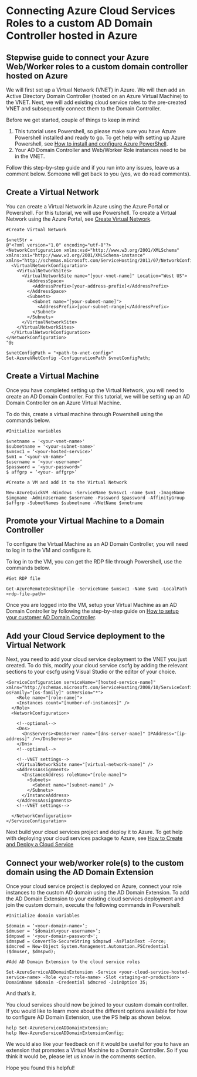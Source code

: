 <properties
  pageTitle="Connecting Azure Cloud Services Roles to a custom AD Domain Controller hosted in Azure"
  description="Learn how to connect your web/worker roles to a custom AD Domain using Powershell and AD Domain Extension"
  services="cloud-services"
  documentationCenter=""
  authors="VMak"
  manager="MadhanA"
  editor=""/>

  <tags
    ms.service="cloud-services"
    ms.workload="tbd"
    ms.tgt_pltfrm="na"
    ms.devlang="na"
    ms.topic="article"
    ms.date="3/5/2015"
    ms.author="vmaker"/>

# Connecting Azure Cloud Services Roles to a custom AD Domain Controller hosted in Azure

## Stepwise guide to connect your Azure Web/Worker roles to a custom domain controller hosted on Azure

We will first set up a Virtual Network (VNET) in Azure. We will then add an Active Directory Domain Controller (hosted on an Azure Virtual Machine) to the VNET. Next, we will add existing cloud service roles to the pre-created VNET and subsequently connect them to the Domain Controller.

Before we get started, couple of things to keep in mind:
1.	This tutorial uses Powershell, so please make sure you have Azure Powershell installed and ready to go. To get help with setting up Azure Powershell, see [How to install and configure Azure PowerShell](install-configure-powershell.md).
2.	Your AD Domain Controller and Web/Worker Role instances need to be in the VNET.

Follow this step-by-step guide and if you run into any issues, leave us a comment below. Someone will get back to you (yes, we do read comments).

## Create a Virtual Network

You can create a Virtual Network in Azure using the Azure Portal or Powershell. For this tutorial, we will use Powershell. To create a Virtual Network using the Azure Portal, see [Create Virtual Network](create-virtual-network.md).

    #Create Virtual Network

    $vnetStr =
    @"<?xml version="1.0" encoding="utf-8"?>
    <NetworkConfiguration xmlns:xsd="http://www.w3.org/2001/XMLSchema" xmlns:xsi="http://www.w3.org/2001/XMLSchema-instance" xmlns="http://schemas.microsoft.com/ServiceHosting/2011/07/NetworkConfiguration">
      <VirtualNetworkConfiguration>
        <VirtualNetworkSites>
          <VirtualNetworkSite name="[your-vnet-name]" Location="West US">
            <AddressSpace>
              <AddressPrefix>[your-address-prefix]</AddressPrefix>
            </AddressSpace>
            <Subnets>
              <Subnet name="[your-subnet-name]">
                <AddressPrefix>[your-subnet-range]</AddressPrefix>
              </Subnet>
            </Subnets>
          </VirtualNetworkSite>
        </VirtualNetworkSites>
      </VirtualNetworkConfiguration>
    </NetworkConfiguration>
    "@;

    $vnetConfigPath = "<path-to-vnet-config>"
    Set-AzureVNetConfig -ConfigurationPath $vnetConfigPath;

## Create a Virtual Machine

Once you have completed setting up the Virtual Network, you will need to create an AD Domain Controller. For this tutorial, we will be setting up an AD Domain Controller on an Azure Virtual Machine.

To do this, create a virtual machine through Powershell using the commands below.

    #Initialize variables

    $vnetname = '<your-vnet-name>'
    $subnetname = '<your-subnet-name>'
    $vmsvc1 = ‘<your-hosted-service>’
    $vm1 = ‘<your-vm-name>’
    $username = ‘<your-username>’
    $password = ‘<your-password>’
    $ affgrp = ‘<your- affgrp>’

    #Create a VM and add it to the Virtual Network

    New-AzureQuickVM -Windows -ServiceName $vmsvc1 -name $vm1 -ImageName $imgname -AdminUsername $username -Password $password -AffinityGroup $affgrp -SubnetNames $subnetname -VNetName $vnetname


## Promote your Virtual Machine to a Domain Controller
To configure the Virtual Machine as an AD Domain Controller, you will need to log in to the VM and configure it.

To log in to the VM, you can get the RDP file through Powershell, use the commands below.

    #Get RDP file

    Get-AzureRemoteDesktopFile -ServiceName $vmsvc1 -Name $vm1 -LocalPath <rdp-file-path>

Once you are logged into the VM, setup your Virtual Machine as an AD Domain Controller by following the step-by-step guide on [How to setup your customer AD Domain Controller](http://social.technet.microsoft.com/wiki/contents/articles/12370.windows-server-2012-set-up-your-first-domain-controller-step-by-step.aspx).

## Add your Cloud Service deployment to the Virtual Network

Next, you need to add your cloud service deployment to the VNET you just created. To do this, modify your cloud service cscfg by adding the relevant sections to your cscfg using Visual Studio or the editor of your choice.

    <ServiceConfiguration serviceName="[hosted-service-name]" xmlns="http://schemas.microsoft.com/ServiceHosting/2008/10/ServiceConfiguration" osFamily="[os-family]" osVersion="*">
        <Role name="[role-name]">
        <Instances count="[number-of-instances]" />
      </Role>
      <NetworkConfiguration>

        <!--optional-->
        <Dns>
          <DnsServers><DnsServer name="[dns-server-name]" IPAddress="[ip-address]" /></DnsServers>
        </Dns>
        <!--optional-->

        <!--VNET settings-->
        <VirtualNetworkSite name="[virtual-network-name]" />
        <AddressAssignments>
          <InstanceAddress roleName="[role-name]">
            <Subnets>
              <Subnet name="[subnet-name]" />
            </Subnets>
          </InstanceAddress>
        </AddressAssignments>
        <!--VNET settings-->

      </NetworkConfiguration>
    </ServiceConfiguration>

Next build your cloud services project and deploy it to Azure. To get help with deploying your cloud services package to Azure, see [How to Create and Deploy a Cloud Service](cloud-services-how-to-create-deploy.md#deploy)

## Connect your web/worker role(s) to the custom domain using the AD Domain Extension

Once your cloud service project is deployed on Azure, connect your role instances to the custom AD domain using the AD Domain Extension. To add the AD Domain Extension to your existing cloud services deployment and join the custom domain, execute the following commands in Powershell:

    #Initialize domain variables

    $domain = ‘<your-domain-name>’;
    $dmuser = ‘$domain\<your-username>’;
    $dmpswd = '<your-domain-password>';
    $dmspwd = ConvertTo-SecureString $dmpswd -AsPlainText -Force;
    $dmcred = New-Object System.Management.Automation.PSCredential ($dmuser, $dmspwd);

    #Add AD Domain Extension to the cloud service roles

    Set-AzureServiceADDomainExtension -Service <your-cloud-service-hosted-service-name> -Role <your-role-name> -Slot <staging-or-production> -DomainName $domain -Credential $dmcred -JoinOption 35;

And that’s it.

You cloud services should now be joined to your custom domain controller. If you would like to learn more about the different options available for how to configure AD Domain Extension, use the PS help as shown below.

    help Set-AzureServiceADDomainExtension;
    help New-AzureServiceADDomainExtensionConfig;

We would also like your feedback on if it would be useful for you to have an extension that promotes a Virtual Machine to a Domain Controller. So if you think it would be, please let us know in the comments section.

Hope you found this helpful!
